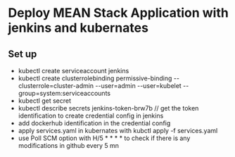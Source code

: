 # Deploy MEAN Stack Application with jenkins and kubernates

## Set up
- kubectl create serviceaccount jenkins
- kubectl create clusterrolebinding permissive-binding --clusterrole=cluster-admin --user=admin --user=kubelet --group=system:serviceaccounts
- kubectl get secret
- kubectl describe secrets  jenkins-token-brw7b // get the token identification to create credential config in jenkins 
- add dockerhub identification in the credential config
- apply services.yaml in kubernates with kubctl apply -f services.yaml
- use Poll SCM option with H/5 * * * * to check if there is any modifications in github every 5 mn
 
